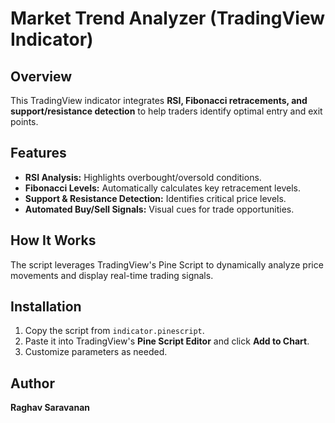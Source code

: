 # Market Trend Analyzer (TradingView Indicator)

## Overview  
This TradingView indicator integrates **RSI, Fibonacci retracements, and support/resistance detection** to help traders identify optimal entry and exit points.  

## Features  
- **RSI Analysis:** Highlights overbought/oversold conditions.  
- **Fibonacci Levels:** Automatically calculates key retracement levels.  
- **Support & Resistance Detection:** Identifies critical price levels.  
- **Automated Buy/Sell Signals:** Visual cues for trade opportunities.  

## How It Works  
The script leverages TradingView's Pine Script to dynamically analyze price movements and display real-time trading signals.  

## Installation  
1. Copy the script from `indicator.pinescript`.  
2. Paste it into TradingView's **Pine Script Editor** and click **Add to Chart**.  
3. Customize parameters as needed.  

## Author  
**Raghav Saravanan**  
